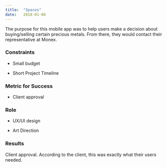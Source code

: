 ```yaml
---
title:  "Spaces"
date:   2018-01-06
---
```


The purpose for this mobile app was to help users make a decision about buying/selling certain precious metals. From there, they would contact their representative at Monex.

### Constraints

  * Small budget

  * Short Project Timeline

### Metric for Success

  * Client approval

### Role

  * UX/UI design

  * Art Direction

### Results

Client approval. According to the client, this was exactly what their users needed.